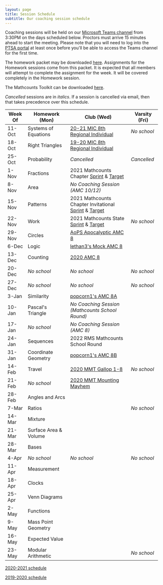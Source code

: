 ```yaml
---
layout: page
title: Session Schedule
subtitle: Our coaching session schedule
---
```


Coaching sessions will be held on our 
[Microsoft Teams channel](https://teams.microsoft.com/l/channel/19%3a732a7f9358af4a37affd3f56a592fbee%40thread.tacv2/General?groupId=1820c33d-ed0b-4685-9f38-c1b24c841dad&tenantId=f2d61132-f6d6-42d2-b97f-caa2960fb0f7)
from 3:30PM on the days scheduled below. Proctors must arrive 15 minutes ahead to start the meeting. Please note that you will need to log into the 
[PTSA portal](https://rmsptsa.sharepoint.com/sites/MathClub) at least once before you'll be able to access the Teams channel for the first time.

The homework packet may be downloaded [here](/files/Homework%20Packet.pdf). Assignments for the Homework
sessions come from this packet. It is expected that all members will attempt to complete the assignment 
for the week. It will be covered completely in the Homework session.

The Mathcounts Toolkit can be downloaded [here](/files/Mathcounts%20Toolkit.pdf).

_Cancelled_ sessions are in _italics_. If a session is cancelled via email, then that takes precedence over this schedule.

| Week Of	| Homework (Mon)		| Club (Wed)  | Varsity (Fri) |
| ----------|-------------			| ----------- | ----------- |
| 11-Oct	| Systems of Equations	| [20-21 MIC 8th Regional Individual](https://www.academicsarecool.com/assets/samples/20-21Champs78.pdf) | _No school_ |
| 18-Oct	| Right Triangles		| [19-20 MIC 8th Regional Individual](https://www.academicsarecool.com/assets/samples/19-20Champs78Tests.pdf) |  |
| 25-Oct	| Probability			| _Cancelled_ | _Cancelled_ |
| 1-Nov		| Fractions				| 2021 Mathcounts Chapter [Sprint](https://www.mathcounts.org/sites/default/files/2021-01/2021%20Chapter%20Competition%20Sprint%20Round.pdf) & [Target](https://www.mathcounts.org/sites/default/files/2021-01/2021%20Chapter%20Competition%20Target%20Round.pdf) |  |
| 8-Nov		| Area					| _No Coaching Session (AMC 10/12)_ |  |
| 15-Nov	| Patterns				| 2021 Mathcounts Chapter Invitational [Sprint](https://www.mathcounts.org/sites/default/files/2021-01/2021%20Chapter%20Invitational%20Sprint%20Round.pdf) & [Target](https://www.mathcounts.org/sites/default/files/2021-01/2021%20Chapter%20Invitational%20Target%20Round.pdf) |  |
| 22-Nov	| Work					| 2021 Mathcounts State [Sprint](https://www.mathcounts.org/sites/default/files/2021-01/2021%20State%20Competiton%20Sprint%20Round.pdf) & [Target](https://www.mathcounts.org/sites/default/files/2021-01/2021%20State%20Competition%20Target%20Round.pdf) | _No school_ |
| 29-Nov	| Circles   			| [AoPS Apocalyptic AMC 8](https://services.artofproblemsolving.com/download.php?id=YXR0YWNobWVudHMvMy9iLzYzYmE2NTYxMWM5ZjdiYWQ4NjYzYzUyZjcyN2I3ZDVkNzk2NDkxLnBkZg==&rn=QXBvY2FseXB0aWNBTUM4LnBkZg==) |  |
| 6-Dec		| Logic					| [lethan3's Mock AMC 8](https://services.artofproblemsolving.com/download.php?id=YXR0YWNobWVudHMvNi81LzJkNDc0YTI5MGE3ZTM0ZTcwYTE1ZjE4Nzg3MWFjZDgxNzlkYjIwLnBkZg==&rn=TW9jayBBTUMgOC1taW4ucGRm) |  |
| 13-Dec	| Counting				| [2020 AMC 8](https://artofproblemsolving.com/wiki/index.php/2020_AMC_8_Problems) |  |
| 20-Dec	| _No school_			| _No school_ | _No school_ |
| 27-Dec	| _No school_			| _No school_ | _No school_ |
| 3-Jan		| Similarity        	| [popcorn1's AMC 8A](https://services.artofproblemsolving.com/download.php?id=YXR0YWNobWVudHMvYS9iLzAzYzNiZWU2NmY4ZmFjM2ZmNGE3MTk4Njk2MzIxMzY0YzMyNjRjLnBkZg==&rn=cG9wY29ybjFfMjAxOV9BTUNfOEFfdjEucGRm) |  |
| 10-Jan	| Pascal's Triangle		| _No Coaching Session (Mathcounts School Round)_ |  |
| 17-Jan	| _No school_			| _No Coaching Session (AMC 8)_ |  |
| 24-Jan	| Sequences				| 2022 RMS Mathcounts School Round |  |
| 31-Jan	| Coordinate Geometry	| [popcorn1's AMC 8B](https://services.artofproblemsolving.com/download.php?id=YXR0YWNobWVudHMvYi9mLzBiOGRjNjkwNWQwZTViOWI2NTlkMTBiZTJjMDA3N2YyMGRmMzJiLnBkZg==&rn=cG9wY29ybjFfMjAxOV9BTUNfOEJfdjIucGRm) |  |
| 14-Feb	| Travel    	        | [2020 MMT Gallop 1-8](https://drive.google.com/file/d/1U1yWkWG_3C939-TtqagEPsK02a_YCBX8/view) | _No school_ |
| 21-Feb	| _No school_			| [2020 MMT Mounting Mayhem](https://drive.google.com/file/d/1U1yWkWG_3C939-TtqagEPsK02a_YCBX8/view) |  |
| 28-Feb	| Angles and Arcs		|  |  |
| 7-Mar		| Ratios				|  | _No school_ |
| 14-Mar	| Mixture				|  |  |
| 21-Mar	| Surface Area & Volume |  |  |
| 28-Mar	| Bases					|  |  |
| 4-Apr		| _No school_			| _No school_ | _No school_ |
| 11-Apr	| Measurement			|  |  |
| 18-Apr	| Clocks                |  |  |
| 25-Apr	| Venn Diagrams			|  |  |
| 2-May		| Functions				|  |  |
| 9-May 	| Mass Point Geometry	|  |  |
| 16-May	| Expected Value		|  |  |
| 23-May	| Modular Arithmetic	|  | _No school_ |

[2020-2021 schedule](/schedule-2021.md)

[2019-2020 schedule](/schedule-1920.md)
